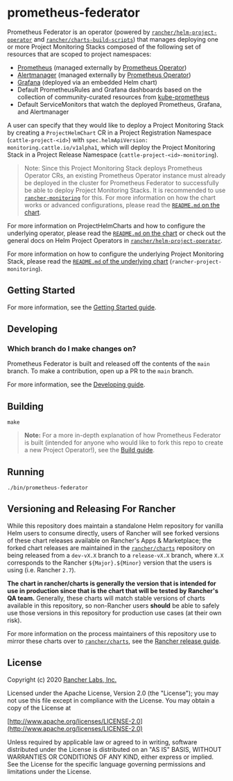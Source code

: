 prometheus-federator
========

Prometheus Federator is an operator (powered by [`rancher/helm-project-operator`](https://github.com/rancher/helm-project-operator) and [`rancher/charts-build-scripts`](https://github.com/rancher/charts-build-scripts)) that manages deploying one or more Project Monitoring Stacks composed of the following set of resources that are scoped to project namespaces:
- [Prometheus](https://prometheus.io/) (managed externally by [Prometheus Operator](https://github.com/prometheus-operator/prometheus-operator))
- [Alertmanager](https://prometheus.io/docs/alerting/latest/alertmanager/) (managed externally by [Prometheus Operator](https://github.com/prometheus-operator/prometheus-operator))
- [Grafana](https://github.com/helm/charts/tree/master/stable/grafana) (deployed via an embedded Helm chart)
- Default PrometheusRules and Grafana dashboards based on the collection of community-curated resources from [kube-prometheus](https://github.com/prometheus-operator/kube-prometheus/)
- Default ServiceMonitors that watch the deployed Prometheus, Grafana, and Alertmanager

A user can specify that they would like to deploy a Project Monitoring Stack by creating a `ProjectHelmChart` CR in a Project Registration Namespace (`cattle-project-<id>`) with `spec.helmApiVersion: monitoring.cattle.io/v1alpha1`, which will deploy the Project Monitoring Stack in a Project Release Namespace (`cattle-project-<id>-monitoring`). 

> Note: Since this Project Monitoring Stack deploys Prometheus Operator CRs, an existing Prometheus Operator instance must already be deployed in the cluster for Prometheus Federator to successfully be able to deploy Project Monitoring Stacks. It is recommended to use [`rancher-monitoring`](https://rancher.com/docs/rancher/v2.6/en/monitoring-alerting/) for this. For more information on how the chart works or advanced configurations, please read the [`README.md` on the chart](packages/prometheus-federator/charts/README.md).

For more information on ProjectHelmCharts and how to configure the underlying operator, please read the [`README.md` on the chart](packages/prometheus-federator/charts/README.md) or check out the general docs on Helm Project Operators in [`rancher/helm-project-operator`](https://github.com/rancher/helm-project-operator).

For more information on how to configure the underlying Project Monitoring Stack, please read the [`README.md` of the underlying chart](packages/rancher-project-monitoring/charts/README.md) (`rancher-project-monitoring`).


## Getting Started

For more information, see the [Getting Started guide](docs/gettingstarted.md).

## Developing

### Which branch do I make changes on?

Prometheus Federator is built and released off the contents of the `main` branch. To make a contribution, open up a PR to the `main` branch.

For more information, see the [Developing guide](docs/developing.md).

## Building

`make`

> **Note:** For a more in-depth explanation of how Prometheus Federator is built (intended for anyone who would like to fork this repo to create a new Project Operator!), see the [Build guide](docs/build.md).

## Running

`./bin/prometheus-federator`

## Versioning and Releasing For Rancher

While this repository does maintain a standalone Helm repository for vanilla Helm users to consume directly, users of Rancher will see forked versions of these chart releases available on Rancher's Apps & Marketplace; the forked chart releases are maintained in the [`rancher/charts`](https://github.com/rancher/charts) repository on being released from a `dev-vX.X` branch to a `release-vX.X` branch, where `X.X` corresponds to the Rancher `${Major}.${Minor}` version that the users is using (i.e. Rancher `2.7`). 

**The chart in rancher/charts is generally the version that is intended for use in production since that is the chart that will be tested by Rancher's QA team.** Generally, these charts will match stable versions of charts available in this repository, so non-Rancher users **should** be able to safely use those versions in this repository for production use cases (at their own risk).

For more information on the process maintainers of this repository use to mirror these charts over to [`rancher/charts`](https://github.com/rancher/charts), see the [Rancher release guide](docs/rancher_release.md).

## License
Copyright (c) 2020 [Rancher Labs, Inc.](http://rancher.com)

Licensed under the Apache License, Version 2.0 (the "License");
you may not use this file except in compliance with the License.
You may obtain a copy of the License at

[http://www.apache.org/licenses/LICENSE-2.0](http://www.apache.org/licenses/LICENSE-2.0)

Unless required by applicable law or agreed to in writing, software
distributed under the License is distributed on an "AS IS" BASIS,
WITHOUT WARRANTIES OR CONDITIONS OF ANY KIND, either express or implied.
See the License for the specific language governing permissions and
limitations under the License.
